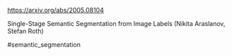 https://arxiv.org/abs/2005.08104

Single-Stage Semantic Segmentation from Image Labels (Nikita Araslanov, Stefan Roth)

#semantic_segmentation 